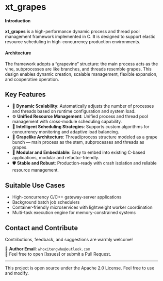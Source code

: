 
# xt_grapes

#### Introduction
**xt_grapes** is a high-performance dynamic process and thread pool management framework implemented in C. It is designed to support elastic resource scheduling in high-concurrency production environments.

#### Architecture
The framework adopts a “grapevine” structure: the main process acts as the vine, subprocesses are like branches, and threads resemble grapes. This design enables dynamic creation, scalable management, flexible expansion, and cooperative operation.

 
## Key Features

- 🚀 **Dynamic Scalability**: Automatically adjusts the number of processes and threads based on runtime configuration and system load.
- ⚙️ **Unified Resource Management**: Unified process and thread pool management with cross-module scheduling capability.
- 🧠 **Intelligent Scheduling Strategies**: Supports custom algorithms for concurrency monitoring and adaptive load balancing.
- 🍇 **Grapelike Architecture**: Thread/process structure modeled as a grape bunch — main process as the stem, subprocesses and threads as grapes.
- 🧩 **Modular and Embeddable**: Easy to embed into existing C-based applications, modular and refactor-friendly.
- 🛡️ **Stable and Robust**: Production-ready with crash isolation and reliable resource management.

## Suitable Use Cases

- High-concurrency C/C++ gateway-server applications
- Background batch job schedulers
- Container-friendly microservices with lightweight worker coordination
- Multi-task execution engine for memory-constrained systems



## Contact and Contribute

Contributions, feedback, and suggestions are warmly welcome!

📧 **Author Email**: `whoxitengwho@outlook.com`  
📌 Feel free to open [Issues]  or submit a Pull Request.

---
This project is open source under the Apache 2.0  License. Feel free to use and modify.

